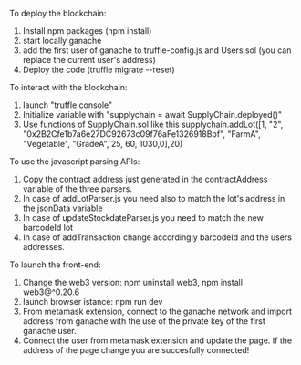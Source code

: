 To deploy the blockchain:
1. Install npm packages (npm install)
2. start locally ganache
3. add the first user of ganache to truffle-config.js and Users.sol (you can replace the current user's address) 
4. Deploy the code (truffle migrate --reset)

To interact with the blockchain:
1. launch "truffle console"
2. Initialize variable with "supplychain = await SupplyChain.deployed()"
3. Use functions of SupplyChain.sol like this 
supplychain.addLot([1, "2", "0x2B2Cfe1b7a6e27DC92673c09f76aFe1326918Bbf", "FarmA", "Vegetable", "GradeA", 25, 60, 1030,0],20)

To use the javascript parsing APIs:
1. Copy the contract address just generated in the contractAddress variable of the three parsers.
2. In case of addLotParser.js you need also to match the lot's address in the jsonData variable
3. In case of updateStockdateParser.js you need to match the new barcodeId lot
4. In case of addTransaction change accordingly barcodeId and the users addresses.

To launch the front-end:
1. Change the web3 version: npm uninstall web3, npm install web3@^0.20.6
2. launch browser istance: npm run dev
3. From metamask extension, connect to the ganache network and import address from ganache with the use of the private key of the first ganache user.
4. Connect the user from metamask extension and update the page. If the address of the page change you are succesfully connected! 